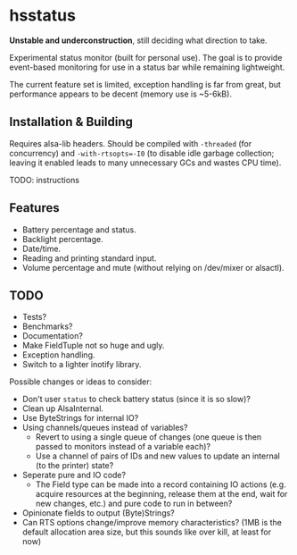 hsstatus
========

**Unstable and underconstruction**, still deciding what direction to take.

Experimental status monitor (built for personal use). The goal is to provide
event-based monitoring for use in a status bar while remaining lightweight.

The current feature set is limited, exception handling is far from great, but
performance appears to be decent (memory use is ~5-6kB).

Installation & Building
-----------------------

Requires alsa-lib headers. Should be compiled with `-threaded` (for
concurrency) and `-with-rtsopts=-I0` (to disable idle garbage collection;
leaving it enabled leads to many unnecessary GCs and wastes CPU time).

TODO: instructions

Features
--------

-   Battery percentage and status.
-   Backlight percentage.
-   Date/time.
-   Reading and printing standard input.
-   Volume percentage and mute (without relying on /dev/mixer or alsactl).

TODO
----

-   Tests?
-   Benchmarks?
-   Documentation?
-   Make FieldTuple not so huge and ugly.
-   Exception handling.
-   Switch to a lighter inotify library.

Possible changes or ideas to consider:

-   Don't user `status` to check battery status (since it is so slow)?
-   Clean up AlsaInternal.
-   Use ByteStrings for internal IO?
-   Using channels/queues instead of variables?
    -   Revert to using a single queue of changes (one queue is then passed
        to monitors instead of a variable each)?
    -   Use a channel of pairs of IDs and new values to update an internal
        (to the printer) state?
-   Seperate pure and IO code?
    -   The Field type can be made into a record containing IO actions (e.g.
        acquire resources at the beginning, release them at the end, wait for
        new changes, etc.) and pure code to run in between?
-   Opinionate fields to output (Byte)Strings?
-   Can RTS options change/improve memory characteristics? (1MB is the
    default allocation area size, but this sounds like over kill, at least
    for now)
